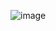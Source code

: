 ![image](https://github.com/Idan1414/SetCardGame/assets/133697418/744c0241-59d2-43b0-a7b0-b40994ae7ff7)
